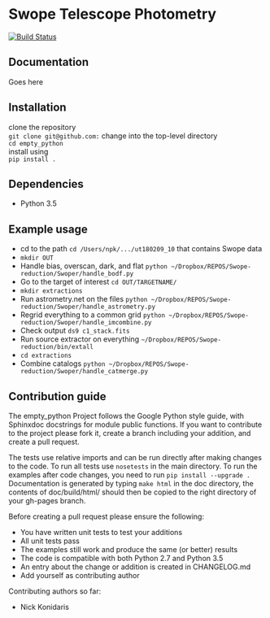 Swope Telescope Photometry
==========================
[![Build Status](https://travis-ci.org/nickkonidaris/Swope-reduction.svg?branch=master)](https://travis-ci.org/nickkonidaris/Swope-reduction)




Documentation
-------------
Goes here

Installation
------------
clone the repository  
    `git clone git@github.com:`
change into the top-level directory  
    `cd empty_python`  
install using  
    `pip install .`


Dependencies
------------
 * Python 3.5

Example usage
-------------

* cd to the path `cd /Users/npk/.../ut180209_10` that contains Swope data
* `mkdir OUT`
* Handle bias, overscan, dark, and flat `python ~/Dropbox/REPOS/Swope-reduction/Swoper/handle_bodf.py` 
* Go to the target of interest `cd OUT/TARGETNAME/`
* `mkdir extractions` 
* Run astrometry.net on the files `python ~/Dropbox/REPOS/Swope-reduction/Swoper/handle_astrometry.py`
* Regrid everything to a common grid `python ~/Dropbox/REPOS/Swope-reduction/Swoper/handle_imcombine.py`
* Check output `ds9 c1_stack.fits`
* Run source extractor on everything `~/Dropbox/REPOS/Swope-reduction/bin/extall`
* `cd extractions`
* Combine catalogs `python ~/Dropbox/REPOS/Swope-reduction/Swoper/handle_catmerge.py`


Contribution guide
------------------
The empty_python Project follows the Google Python style guide, with Sphinxdoc docstrings for module public functions. If you want to
contribute to the project please fork it, create a branch including your addition, and create a pull request.

The tests use relative imports and can be run directly after making
changes to the code. To run all tests use `nosetests` in the main directory.
To run the examples after code changes, you need to run `pip install --upgrade .`
Documentation is generated by typing `make html` in the doc directory,
the contents of doc/build/html/ should then be copied to the right directory of your gh-pages branch.

Before creating a pull request please ensure the following:
* You have written unit tests to test your additions
* All unit tests pass
* The examples still work and produce the same (or better) results
* The code is compatible with both Python 2.7 and Python 3.5
* An entry about the change or addition is created in CHANGELOG.md
* Add yourself as contributing author

Contributing authors so far:
* Nick Konidaris
